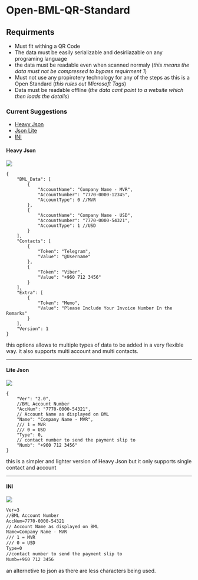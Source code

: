 # Open-BML-QR-Standard

## Requirments
- Must fit withing a QR Code
- The data must be easily serializable and desirliazable on any programing language 
- the data must be readable even when scanned normaly (*this means the data must not be compressed to bypass requirment 1*)
- Must not use any propirotery technology for any of the steps as this is a Open Standard (*this rules out Microsoft Tags*)
- Data must be readable offline (*the data cant point to a website which then loads the details*)

### Current Suggestions
- [Heavy Json](http://https://github.com/WhoIsFishie/Open-BML-QR-Standard/blob/main/README.md#heavy-json "Heavy Json")
- [Json Lite](http://https://github.com/WhoIsFishie/Open-BML-QR-Standard/blob/main/README.md#lite-json "Json Lite")
- [INI](http://https://github.com/WhoIsFishie/Open-BML-QR-Standard/blob/main/README.md#ini "INI")



#### Heavy Json
[![](https://github.com/WhoIsFishie/Open-BML-QR-Standard/blob/main/Img/Heavy%20Json.png)](http://https://github.com/WhoIsFishie/Open-BML-QR-Standard/blob/main/Img/Heavy%20Json.png)
```jsonc
{
    "BML_Data": [
        { 
            "AccountName": "Company Name - MVR",
            "AccountNumber": "7770-0000-12345",
            "AccountType": 0 //MVR
        },
        { 
            "AccountName": "Company Name - USD",
            "AccountNumber": "7770-0000-54321",
            "AccountType": 1 //USD
        }
    ],
    "Contacts": [
        { 
            "Token": "Telegram",
            "Value": "@Username"
        },
        { 
            "Token": "Viber",
            "Value": "+960 712 3456"
        }
    ],
    "Extra": [
        { 
            "Token": "Memo",
            "Value": "Please Include Your Invoice Number In the Remarks"
        }
    ],
    "Version": 1
}
```
this options allows to multiple types of data to be added in a very flexible way. it also supports multi account and multi contacts.

------------
#### Lite Json
[![](https://github.com/WhoIsFishie/Open-BML-QR-Standard/blob/main/Img/Json%20Lite.png)](http://https://github.com/WhoIsFishie/Open-BML-QR-Standard/blob/main/Img/Json%20Lite.png)
```jsonc
{
    "Ver": "2.0",
    //BML Account Number
    "AccNum": "7770-0000-54321",
    // Account Name as displayed on BML
    "Name": "Company Name - MVR",
    /// 1 = MVR
    /// 0 = USD
    "Type": 0,
    // contact number to send the payment slip to
    "Numb": "+960 712 3456"
}
```
this is a simpler and lighter version of Heavy Json but it only supports single contact and account

------------
#### INI
[![](https://github.com/WhoIsFishie/Open-BML-QR-Standard/blob/main/Img/Ini.png)](http://https://github.com/WhoIsFishie/Open-BML-QR-Standard/blob/main/Img/Ini.png)
```asp
Ver=3
//BML Account Number
AccNum=7770-0000-54321
// Account Name as displayed on BML
Name=Company Name - MVR
/// 1 = MVR
/// 0 = USD
Type=0
//contact number to send the payment slip to
Numb=+960 712 3456
```
an alternetive to json as there are less characters being used.
